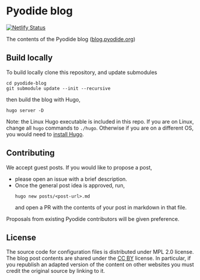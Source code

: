 # Pyodide blog

[![Netlify Status](https://api.netlify.com/api/v1/badges/cb74649d-1eb9-4bee-83f1-ae45ae7c4eb7/deploy-status)](https://app.netlify.com/sites/pyodide-blog/deploys)

The contents of the Pyodide blog ([blog.pyodide.org](https://blog.pyodide.org))

## Build locally

To build locally clone this repository, and update submodules
```
cd pyodide-blog
git submodule update --init --recursive
```
then build the blog with Hugo,
```
hugo server -D
```

Note: the Linux Hugo executable is included in this repo. If you are on Linux,
change all `hugo` commands to `./hugo`. Otherwise if you are on a different OS,
you would need to [install
Hugo](https://gohugo.io/getting-started/installing/).

## Contributing

We accept guest posts. If you would like to propose a post,
 - please open an issue with a brief description.
 - Once the general post idea is approved, run,
   ```
   hugo new posts/<post-url>.md
   ```
   and open a PR with the contents of your post in markdown in that file.

Proposals from existing Pyodide contributors will be given preference.

## License

The source code for configuration files is distributed under MPL 2.0 license.
The blog post contents are shared under the [CC
BY](https://creativecommons.org/licenses/by/4.0/) license. In particular, if
you republish an adapted version of the content on other websites you must
credit the original source by linking to it.

